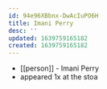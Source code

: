 ```yaml
---
id: 94e96XBbnx-DwAcIuPO6H
title: Imani Perry
desc: ''
updated: 1639759165182
created: 1639759165182
---
```



- [[person]] - Imani Perry
- appeared 1x at the stoa
